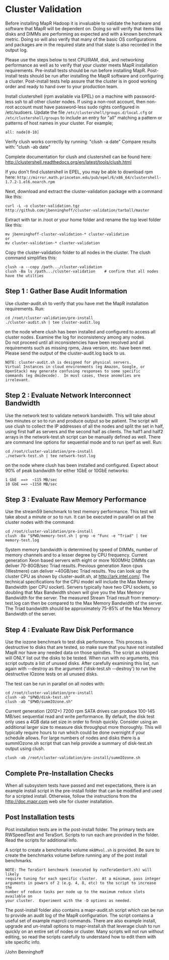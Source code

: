 Cluster Validation
==================

Before installing MapR Hadoop it is invaluable to validate the hardware and
software that MapR will be dependent on.  Doing so will verify that items like
disks and DIMMs are performing as expected and with a known benchmark metric.
Doing so will also verify that many of the basic OS configurations and
packages are in the required state and that state is also recorded in the
output log.

Please use the steps below to test CPU/RAM, disk, and networking
performance as well as to verify that your cluster meets MapR
installation requirements. Pre-install tests should be run before
installing MapR.  Post-install tests should be run after installing
the MapR software and configuring a cluster.  Post-install tests 
help assure that the cluster is in good working order and ready 
to hand over to your production team.

Install clustershell (rpm available via EPEL) on a machine with
password-less ssh to all other cluster nodes.  If using a non-root
account, then non-root account must have password-less sudo rights
configured in /etc/sudoers.  Update the file
`/etc/clustershell/groups.d/local.cfg` or `/etc/clustershell/groups`
to include an entry for "all" matching a pattern or patterns of
host names in your cluster.
For example;

    all: node[0-10]
Verify clush works correctly by running:
    "clush -a date"
Compare results with:
    "clush -ab date"

Complete documentation for clush and clustershell can be found here:
http://clustershell.readthedocs.org/en/latest/tools/clush.html

If you don't find clustershell in EPEL, you may be able to download rpm here:
`http://mirror.math.princeton.edu/pub/epel/6/x86_64/clustershell-1.7.2-1.el6.noarch.rpm`

Next, download and extract the cluster-validation package with a command like this:

    curl -L -o cluster-validation.tgz http://github.com/jbenninghoff/cluster-validation/tarball/master
Extract with tar in /root or your home folder and rename the top level folder like this:  

    mv jbenninghoff-cluster-validation-* cluster-validation
    or
    mv cluster-validation-* cluster-validation

Copy the cluster-validation folder to all nodes in the cluster.  The
clush command simplifies this:

    clush -a --copy /path.../cluster-validation
    clush -Ba ls /path.../cluster-validation	# confirm that all nodes have the utilties

Step 1 : Gather Base Audit Information
--------------------------------------
Use cluster-audit.sh to verify that you have met the MapR installation
requirements.  Run:

    cd /root/cluster-validation/pre-install
    ./cluster-audit.sh | tee cluster-audit.log

on the node where clush has been installed and configured to access
all cluster nodes.  Examine the log for inconsistency among any nodes.  
Do not proceed until all inconsistencies have been resolved and all 
requirements such as missing rpms, Java version, etc. have been met.
Please send the output of the cluster-audit.log back to us.

	NOTE: cluster-audit.sh is designed for physical servers.   
	Virtual Instances in cloud environments (eg Amazon, Google, or
	OpenStack) may generate confusing responses to some specific
	commands (eg dmidecode).  In most cases, these anomolies are
	irrelevant.

Step 2 : Evaluate Network Interconnect Bandwidth
------------------------------------------------
Use the network test to validate network bandwidth.  This will take
about two minutes or so to run and produce output so be patient.
The script will use clush to collect the IP addresses of all the
nodes and split the set in half, using first half as servers and
the second half as clients.  The half1 and half2 arrays in the
network-test.sh script can be manually defined as well.  There are
command line options for sequential mode and to run iperf as well.
Run:

    cd /root/cluster-validation/pre-install
    ./network-test.sh | tee network-test.log

on the node where clush has been installed and configured.
Expect about 90% of peak bandwidth for either 1GbE or 10GbE
networks:

	1 GbE  ==>  ~115 MB/sec 
	10 GbE ==> ~1150 MB/sec

Step 3 : Evaluate Raw Memory Performance
----------------------------------------
Use the stream59 benchmark to test memory performance.  This test will take 
about a minute or so to run.  It can be executed in parallel on all
the cluster nodes with the command:

    cd /root/cluster-validation/pre-install
    clush -Ba "$PWD/memory-test.sh | grep -e ^Func -e ^Triad" | tee memory-test.log

System memory bandwidth is determined by speed of DIMMs, number of
memory channels and to a lesser degree by CPU frequency.  Current
generation Xeon based servers with eight or more 1600MHz DIMMs can
deliver 70-80GB/sec Triad results. Previous generation Xeon cpus
(Westmere) can deliver ~40GB/sec Triad results.  You can look up
the cluster CPU as shown by cluster-audit.sh, at http://ark.intel.com/.
The technical specifications for the CPU model will include the Max
Memory Bandwidth (per CPU socket).  Servers typically have two CPU
sockets, so doubling that Max Bandwidth shown will give you the Max
Memory Bandwidth for the server.  The measured Stream Triad result
from memory-test.log can then be compared to the Max Memory Bandwidth
of the server.  The Triad bandwidth  should be approximately 75-85%
of the Max Memory Bandwidth of the server.

Step 4 : Evaluate Raw Disk Performance
--------------------------------------
Use the iozone benchmark to test disk performance. This process 
is destructive to disks that are tested, so make sure that 
you have not installed MapR nor have any needed data on those 
spindles. The script as shipped will ONLY list out the disks to
be tested. When run with no arguments, this script outputs a 
list of unused disks.  After carefully examining this list, run 
again with --destroy as the argument ('disk-test.sh --destroy') 
to run the destructive IOzone tests on all unused disks.

The test can be run in parallel on all nodes with:

    cd /root/cluster-validation/pre-install
    clush -ab "$PWD/disk-test.sh"
    clush -ab "$PWD/summIOzone.sh"

Current generation (2012+) 7200 rpm SATA drives can produce 100-145
MB/sec sequential read and write performance.  By default, the disk
test only uses a 4GB data set size in order to finish quickly.
Consider using an additional larger size to measure disk throughput
more thoroughly.  This will typically require hours to run which
could be done overnight if your schedule allows.  For large numbers
of nodes and disks there is a summIOzone.sh script that can help
provide a summary of disk-test.sh output using clush.

    clush -ab /root/cluster-validation/pre-install/summIOzone.sh

Complete Pre-Installation Checks
--------------------------------
When all subsystem tests have passed and met expectations,
there is an example install script in the pre-install folder that
can be modified and used for a scripted install.  Otherwise, follow
the instructions from the http://doc.mapr.com web site for cluster installation.

Post Installation tests
--------------------------------
Post installation tests are in the post-install folder.  The primary 
tests are RWSpeedTest and TeraSort.  Scripts to run each are 
provided in the folder.  Read the scripts for additional info.  

A script to create a benchmarks volume `mkBMvol.sh` is provided.
Be sure to create the benchmarks volume before running any of the
post install benchmarks.

    NOTE: The TeraSort benchmark (executed by runTeraGenSort.sh) will likely
    require tuning for each specific cluster.  At a minimum, pass integer
    arguments in powers of 2 (e.g. 4, 8, etc) to the script to increase the
    number of reduce tasks per node up to the maximum reduce slots available on
    your cluster.  Experiment with the -D options as needed.

The post-install folder also contains a mapr-audit.sh script which
can be run to provide an audit log of the MapR configuration.  The
script contains a useful set of example maprcli commands. There are
also example install, upgrade and un-install options to mapr-install.sh
that leverage clush to run quickly on an entire set of nodes or
cluster.  Many scripts will not run without editing, so read the scripts
carefully to understand how to edit them with site specific info.

/John Benninghoff
